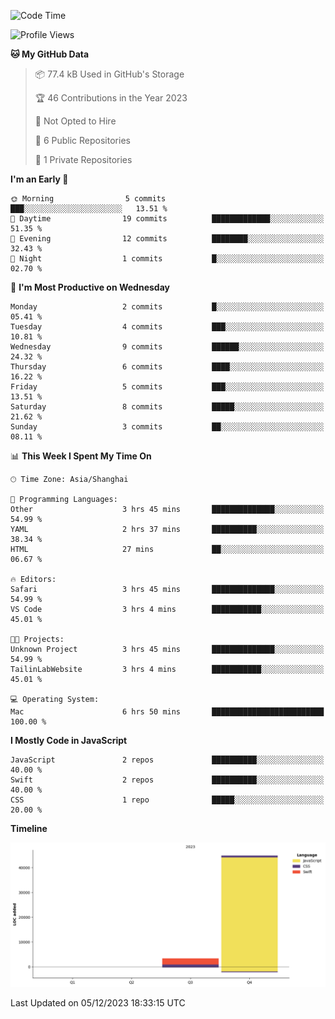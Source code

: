 <!--
**PascalDai/PascalDai** is a ✨ _special_ ✨ repository because its `README.md` (this file) appears on your GitHub profile.

Here are some ideas to get you started:

- 🔭 I’m currently working on ...
- 🌱 I’m currently learning ...
- 👯 I’m looking to collaborate on ...
- 🤔 I’m looking for help with ...
- 💬 Ask me about ...
- 📫 How to reach me: ...
- 😄 Pronouns: ...
- ⚡ Fun fact: ...
-->

<!--START_SECTION:waka-->
![Code Time](http://img.shields.io/badge/Code%20Time-18%20hrs%2044%20mins-blue)

![Profile Views](http://img.shields.io/badge/Profile%20Views-0-blue)

**🐱 My GitHub Data** 

> 📦 77.4 kB Used in GitHub's Storage 
 > 
> 🏆 46 Contributions in the Year 2023
 > 
> 🚫 Not Opted to Hire
 > 
> 📜 6 Public Repositories 
 > 
> 🔑 1 Private Repositories 
 > 
**I'm an Early 🐤** 

```text
🌞 Morning                5 commits           ███░░░░░░░░░░░░░░░░░░░░░░   13.51 % 
🌆 Daytime                19 commits          █████████████░░░░░░░░░░░░   51.35 % 
🌃 Evening                12 commits          ████████░░░░░░░░░░░░░░░░░   32.43 % 
🌙 Night                  1 commits           █░░░░░░░░░░░░░░░░░░░░░░░░   02.70 % 
```
📅 **I'm Most Productive on Wednesday** 

```text
Monday                   2 commits           █░░░░░░░░░░░░░░░░░░░░░░░░   05.41 % 
Tuesday                  4 commits           ███░░░░░░░░░░░░░░░░░░░░░░   10.81 % 
Wednesday                9 commits           ██████░░░░░░░░░░░░░░░░░░░   24.32 % 
Thursday                 6 commits           ████░░░░░░░░░░░░░░░░░░░░░   16.22 % 
Friday                   5 commits           ███░░░░░░░░░░░░░░░░░░░░░░   13.51 % 
Saturday                 8 commits           █████░░░░░░░░░░░░░░░░░░░░   21.62 % 
Sunday                   3 commits           ██░░░░░░░░░░░░░░░░░░░░░░░   08.11 % 
```


📊 **This Week I Spent My Time On** 

```text
🕑︎ Time Zone: Asia/Shanghai

💬 Programming Languages: 
Other                    3 hrs 45 mins       ██████████████░░░░░░░░░░░   54.99 % 
YAML                     2 hrs 37 mins       ██████████░░░░░░░░░░░░░░░   38.34 % 
HTML                     27 mins             ██░░░░░░░░░░░░░░░░░░░░░░░   06.67 % 

🔥 Editors: 
Safari                   3 hrs 45 mins       ██████████████░░░░░░░░░░░   54.99 % 
VS Code                  3 hrs 4 mins        ███████████░░░░░░░░░░░░░░   45.01 % 

🐱‍💻 Projects: 
Unknown Project          3 hrs 45 mins       ██████████████░░░░░░░░░░░   54.99 % 
TailinLabWebsite         3 hrs 4 mins        ███████████░░░░░░░░░░░░░░   45.01 % 

💻 Operating System: 
Mac                      6 hrs 50 mins       █████████████████████████   100.00 % 
```

**I Mostly Code in JavaScript** 

```text
JavaScript               2 repos             ██████████░░░░░░░░░░░░░░░   40.00 % 
Swift                    2 repos             ██████████░░░░░░░░░░░░░░░   40.00 % 
CSS                      1 repo              █████░░░░░░░░░░░░░░░░░░░░   20.00 % 
```



**Timeline**

![Lines of Code chart](https://raw.githubusercontent.com/PascalDai/PascalDai/main/assets/bar_graph.png)


 Last Updated on 05/12/2023 18:33:15 UTC
<!--END_SECTION:waka-->

